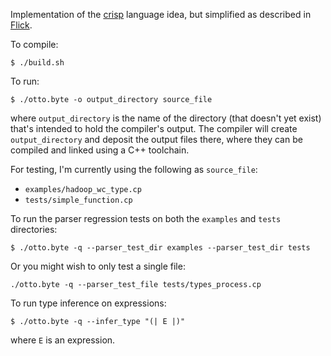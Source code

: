 Implementation of the [crisp](https://github.com/NaaS/admin/wiki/crisp) language idea,
but simplified as described in
[Flick](https://github.com/NaaS/system/tree/master/crisp/flick).

To compile:
```
$ ./build.sh
```

To run:
```
$ ./otto.byte -o output_directory source_file
```
where `output_directory` is the name of the directory (that doesn't yet
exist) that's intended to hold the compiler's output.
The compiler will create `output_directory` and deposit the output files there,
where they can be compiled and linked using a C++ toolchain.

For testing, I'm currently using the following as `source_file`:
* `examples/hadoop_wc_type.cp`
* `tests/simple_function.cp`

To run the parser regression tests on both the `examples` and `tests` directories:
```
$ ./otto.byte -q --parser_test_dir examples --parser_test_dir tests
```
Or you might wish to only test a single file:
```
./otto.byte -q --parser_test_file tests/types_process.cp
```

To run type inference on expressions:
```
$ ./otto.byte -q --infer_type "(| E |)"
```
where `E` is an expression.
